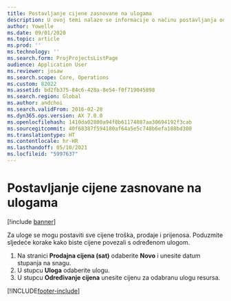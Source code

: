 ```yaml
---
title: Postavljanje cijene zasnovane na ulogama
description: U ovoj temi nalaze se informacije o načinu postavljanja određivanja cijena s pomoću prilagođenih polja.
author: Yowelle
ms.date: 09/01/2020
ms.topic: article
ms.prod: ''
ms.technology: ''
ms.search.form: ProjProjectsListPage
audience: Application User
ms.reviewer: josaw
ms.search.scope: Core, Operations
ms.custom: 82022
ms.assetid: bd2fb375-84c6-428a-8e54-f0f719045898
ms.search.region: Global
ms.author: andchoi
ms.search.validFrom: 2016-02-28
ms.dyn365.ops.version: AX 7.0.0
ms.openlocfilehash: 1410da02800a94f8b61174087aa30694192f3cab
ms.sourcegitcommit: 40f68387f594180af64a5e5c748b6efa188bd300
ms.translationtype: HT
ms.contentlocale: hr-HR
ms.lasthandoff: 05/10/2021
ms.locfileid: "5997637"
---
```

# <a name="set-up-role-based-pricing"></a>Postavljanje cijene zasnovane na ulogama

[!include [banner](../includes/banner.md)]

Za uloge se mogu postaviti sve cijene troška, prodaje i prijenosa. Poduzmite sljedeće korake kako biste cijene povezali s određenom ulogom.

1. Na stranici **Prodajna cijena (sat)** odaberite **Novo** i unesite datum stupanja na snagu.
2. U stupcu **Uloga** odaberite ulogu.
3. U stupcu **Određivanje cijena** unesite cijenu za odabranu ulogu resursa.


[!INCLUDE[footer-include](../includes/footer-banner.md)]